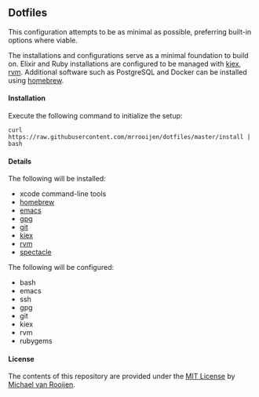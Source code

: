 ## Dotfiles

This configuration attempts to be as minimal as possible, preferring built-in options where viable.

The installations and configurations serve as a minimal foundation to build on. Elixir and Ruby installations are configured to be managed with [kiex], [rvm]. Additional software such as PostgreSQL and Docker can be installed using [homebrew].


#### Installation

Execute the following command to initialize the setup:

```
curl https://raw.githubusercontent.com/mrrooijen/dotfiles/master/install | bash
```


#### Details

The following will be installed:

- xcode command-line tools
- [homebrew]
- [emacs]
- [gpg]
- [git]
- [kiex]
- [rvm]
- [spectacle]

The following will be configured:

- bash
- emacs
- ssh
- gpg
- git
- kiex
- rvm
- rubygems


#### License

The contents of this repository are provided under the [MIT License] by [Michael van Rooijen].

[homebrew]: https://brew.sh
[emacs]: https://emacsformacosx.com
[gpg]: https://gnupg.org
[git]: https://git-scm.com
[kiex]: https://github.com/taylor/kiex
[rvm]: https://rvm.io/
[spectacle]: https://www.spectacleapp.com
[Michael van Rooijen]: https://michael.vanrooijen.io
[MIT License]: https://github.com/mrrooijen/dotfiles/blob/master/LICENSE
